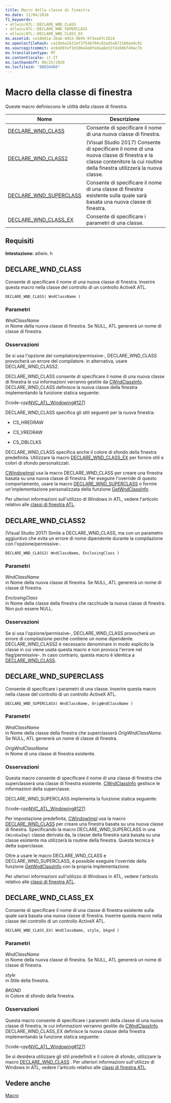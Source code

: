 ```yaml
---
title: Macro della classe di finestra
ms.date: 11/04/2016
f1_keywords:
- atlwin/ATL::DECLARE_WND_CLASS
- atlwin/ATL::DECLARE_WND_SUPERCLASS
- atlwin/ATL::DECLARE_WND_CLASS_EX
ms.assetid: ce18681a-2bab-4453-9895-0f3ea47c2b24
ms.openlocfilehash: ca19eba1632ef3754b704c82ad5a872160ae0c91
ms.sourcegitcommit: ec6dd97ef3d10b44e0fedaa8e53f41696f49ac7b
ms.translationtype: MT
ms.contentlocale: it-IT
ms.lasthandoff: 08/25/2020
ms.locfileid: "88834466"
---
```

# <a name="window-class-macros"></a>Macro della classe di finestra

Queste macro definiscono le utilità della classe di finestra.

|Nome|Descrizione|
|-|-|
|[DECLARE_WND_CLASS](#declare_wnd_class)|Consente di specificare il nome di una nuova classe di finestra.|
|[DECLARE_WND_CLASS2](#declare_wnd_class2)|(Visual Studio 2017) Consente di specificare il nome di una nuova classe di finestra e la classe contenitore la cui routine della finestra utilizzerà la nuova classe.|
|[DECLARE_WND_SUPERCLASS](#declare_wnd_superclass)|Consente di specificare il nome di una classe di finestra esistente sulla quale sarà basata una nuova classe di finestra.|
|[DECLARE_WND_CLASS_EX](#declare_wnd_class_ex)|Consente di specificare i parametri di una classe.|

## <a name="requirements"></a>Requisiti

**Intestazione:** atlwin. h

## <a name="declare_wnd_class"></a><a name="declare_wnd_class"></a> DECLARE_WND_CLASS

Consente di specificare il nome di una nuova classe di finestra. Inserire questa macro nella classe del controllo di un controllo ActiveX ATL.

```
DECLARE_WND_CLASS( WndClassName )
```

### <a name="parameters"></a>Parametri

*WndClassName*<br/>
in Nome della nuova classe di finestra. Se NULL, ATL genererà un nome di classe di finestra.

### <a name="remarks"></a>Osservazioni

Se si usa l'opzione del compilatore/permissive-, DECLARE_WND_CLASS provocherà un errore del compilatore. in alternativa, usare DECLARE_WND_CLASS2.

DECLARE_WND_CLASS consente di specificare il nome di una nuova classe di finestra le cui informazioni verranno gestite da [CWndClassInfo](cwndclassinfo-class.md). DECLARE_WND_CLASS definisce la nuova classe della finestra implementando la funzione statica seguente:

[!code-cpp[NVC_ATL_Windowing#127](../../atl/codesnippet/cpp/window-class-macros_1.cpp)]

DECLARE_WND_CLASS specifica gli stili seguenti per la nuova finestra:

- CS_HREDRAW

- CS_VREDRAW

- CS_DBLCLKS

DECLARE_WND_CLASS specifica anche il colore di sfondo della finestra predefinita. Utilizzare la macro [DECLARE_WND_CLASS_EX](#declare_wnd_class_ex) per fornire stili e colori di sfondo personalizzati.

[CWindowImpl](cwindowimpl-class.md) usa la macro DECLARE_WND_CLASS per creare una finestra basata su una nuova classe di finestra. Per eseguire l'override di questo comportamento, usare la macro [DECLARE_WND_SUPERCLASS](#declare_wnd_superclass) o fornire un'implementazione personalizzata della funzione [GetWndClassInfo](cwindowimpl-class.md#getwndclassinfo) .

Per ulteriori informazioni sull'utilizzo di Windows in ATL, vedere l'articolo relativo alle [classi di finestra ATL](../../atl/atl-window-classes.md).

## <a name="declare_wnd_class2"></a><a name="declare_wnd_class2"></a> DECLARE_WND_CLASS2

(Visual Studio 2017) Simile a DECLARE_WND_CLASS, ma con un parametro aggiuntivo che evita un errore di nome dipendente durante la compilazione con l'opzione/permissive-.

```
DECLARE_WND_CLASS2( WndClassName, EnclosingClass )
```

### <a name="parameters"></a>Parametri

*WndClassName*<br/>
in Nome della nuova classe di finestra. Se NULL, ATL genererà un nome di classe di finestra.

*EnclosingClass*<br/>
in Nome della classe della finestra che racchiude la nuova classe di finestra. Non può essere NULL.

### <a name="remarks"></a>Osservazioni

Se si usa l'opzione/permissive-, DECLARE_WND_CLASS provocherà un errore di compilazione perché contiene un nome dipendente. DECLARE_WND_CLASS2 è necessario denominare in modo esplicito la classe in cui viene usata questa macro e non provoca l'errore nel flag/permissive-.
In caso contrario, questa macro è identica a [DECLARE_WND_CLASS](#declare_wnd_class).

## <a name="declare_wnd_superclass"></a><a name="declare_wnd_superclass"></a> DECLARE_WND_SUPERCLASS

Consente di specificare i parametri di una classe. Inserire questa macro nella classe del controllo di un controllo ActiveX ATL.

```
DECLARE_WND_SUPERCLASS( WndClassName, OrigWndClassName )
```

### <a name="parameters"></a>Parametri

*WndClassName*<br/>
in Nome della classe della finestra che superclasserà *OrigWndClassName*. Se NULL, ATL genererà un nome di classe di finestra.

*OrigWndClassName*<br/>
in Nome di una classe di finestra esistente.

### <a name="remarks"></a>Osservazioni

Questa macro consente di specificare il nome di una classe di finestra che superclasserà una classe di finestra esistente. [CWndClassInfo](cwndclassinfo-class.md) gestisce le informazioni della superclasse.

DECLARE_WND_SUPERCLASS implementa la funzione statica seguente:

[!code-cpp[NVC_ATL_Windowing#127](../../atl/codesnippet/cpp/window-class-macros_1.cpp)]

Per impostazione predefinita, [CWindowImpl](cwindowimpl-class.md) usa la macro [DECLARE_WND_CLASS](#declare_wnd_class) per creare una finestra basata su una nuova classe di finestra. Specificando la macro DECLARE_WND_SUPERCLASS in una `CWindowImpl` classe derivata da, la classe della finestra sarà basata su una classe esistente ma utilizzerà la routine della finestra. Questa tecnica è detta superclasse.

Oltre a usare le macro DECLARE_WND_CLASS e DECLARE_WND_SUPERCLASS, è possibile eseguire l'override della funzione [GetWndClassInfo](cwindowimpl-class.md#getwndclassinfo) con la propria implementazione.

Per ulteriori informazioni sull'utilizzo di Windows in ATL, vedere l'articolo relativo alle [classi di finestra ATL](../../atl/atl-window-classes.md).

## <a name="declare_wnd_class_ex"></a><a name="declare_wnd_class_ex"></a> DECLARE_WND_CLASS_EX

Consente di specificare il nome di una classe di finestra esistente sulla quale sarà basata una nuova classe di finestra. Inserire questa macro nella classe del controllo di un controllo ActiveX ATL.

```
DECLARE_WND_CLASS_EX( WndClassName, style, bkgnd )
```

### <a name="parameters"></a>Parametri

*WndClassName*<br/>
in Nome della nuova classe di finestra. Se NULL, ATL genererà un nome di classe di finestra.

*style*<br/>
in Stile della finestra.

*BKGND*<br/>
in Colore di sfondo della finestra.

### <a name="remarks"></a>Osservazioni

Questa macro consente di specificare i parametri della classe di una nuova classe di finestra, le cui informazioni verranno gestite da [CWndClassInfo](cwndclassinfo-class.md). DECLARE_WND_CLASS_EX definisce la nuova classe della finestra implementando la funzione statica seguente:

[!code-cpp[NVC_ATL_Windowing#127](../../atl/codesnippet/cpp/window-class-macros_1.cpp)]

Se si desidera utilizzare gli stili predefiniti e il colore di sfondo, utilizzare la macro [DECLARE_WND_CLASS](#declare_wnd_class) . Per ulteriori informazioni sull'utilizzo di Windows in ATL, vedere l'articolo relativo alle [classi di finestra ATL](../../atl/atl-window-classes.md).

## <a name="see-also"></a>Vedere anche

[Macro](atl-macros.md)
